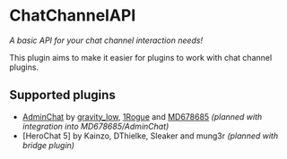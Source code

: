 # ChatChannelAPI
_A basic API for your chat channel interaction needs!_

This plugin aims to make it easier for plugins to work with chat channel plugins.

## Supported plugins

* [AdminChat](http://dev.bukkit.org/bukkit-plugins/adminchat/) by [gravity_low](https://github.com/gravitylow), [1Rogue](https://github.com/1Rogue) and [MD678685](https://github.com/md678685) _(planned with integration into MD678685/AdminChat)_
* [HeroChat 5] by Kainzo, DThielke, Sleaker and mung3r _(planned with bridge plugin)_
